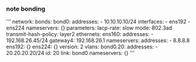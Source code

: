 ### note bonding

'''
network:
    bonds:
        bond0:
            addresses:
            - 10.10.10.10/24
            interfaces:
            - ens192
            - ens224
            nameservers: {}
            parameters:
                lacp-rate: slow
                mode: 802.3ad
                transmit-hash-policy: layer2
    ethernets:
        ens160:
            addresses:
            - 192.168.26.45/24
            gateway4: 192.168.26.1
            nameservers:
                addresses:
                - 8.8.8.8
        ens192: {}
        ens224: {}
    version: 2
    vlans:
        bond0.20:
            addresses:
            - 20.20.20.20/24
            id: 20
            link: bond0
            nameservers: {}
'''